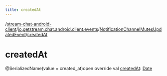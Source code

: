 ```yaml
---
title: createdAt
---
```

/[stream-chat-android-client](../../index.md)/[io.getstream.chat.android.client.events](../index.md)/[NotificationChannelMutesUpdatedEvent](index.md)/[createdAt](createdAt.md)  
  
  
  
# createdAt  
@SerializedName(value = created_at)open override val [createdAt](createdAt.md): [Date](https://developer.android.com/reference/kotlin/java/util/Date.html)
